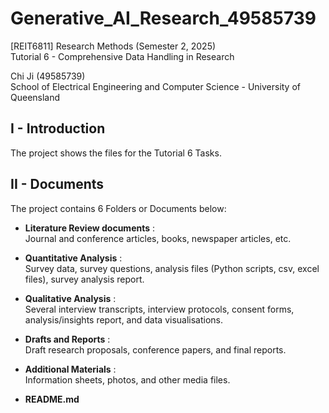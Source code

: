 # Generative_AI_Research_49585739
[REIT6811] Research Methods (Semester 2, 2025) <br> Tutorial 6 - Comprehensive Data Handling in Research

<div>Chi Ji (49585739)<br></div>
School of Electrical Engineering and Computer Science - University of Queensland

## I - Introduction
The project shows the files for the Tutorial 6 Tasks.<br>

## II - Documents
The project contains 6 Folders or Documents below:
<br>

* <b>Literature Review documents</b> :<br>
Journal and conference articles, books, newspaper articles, etc.

* <b>Quantitative Analysis</b> :<br>
Survey data, survey questions, analysis files (Python scripts, csv, excel files), survey analysis report.

* <b>Qualitative Analysis</b> :<br>
Several interview transcripts, interview protocols, consent forms, analysis/insights report, and data visualisations.

* <b>Drafts and Reports</b> :<br>
Draft research proposals, conference papers, and final reports.

* <b>Additional Materials</b> :<br>
Information sheets, photos, and other media files.

* **README.md**
